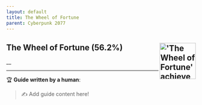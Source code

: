 ```yaml
---
layout: default
title: The Wheel of Fortune
parent: Cyberpunk 2077
---
```


## The Wheel of Fortune (56.2%) <img align="right" src="https://cdn.cloudflare.steamstatic.com/steamcommunity/public/images/apps/1091500/61c7ccea74b66ef3f5d51c078d900d930346e74a.jpg" alt="'The Wheel of Fortune' achievement icon" width="96" height="96">

__

---

:trophy: **Guide written by a human**:

> :writing_hand: Add guide content here!

